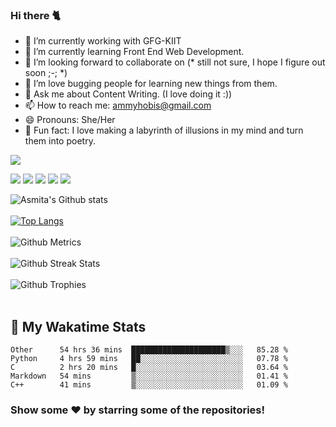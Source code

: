### Hi there 🐈

- 🔭 I’m currently working with GFG-KIIT
- 🌱 I’m currently learning Front End Web Development.
- 👯 I’m looking forward to collaborate on (* still not sure, I hope I figure out soon ;-; *)
- 🤔 I’m love bugging people for learning new things from them.
- 💬 Ask me about Content Writing. (I love doing it :))
- 📫 How to reach me: ammyhobis@gmail.com
- 😄 Pronouns: She/Her
- 🦋 Fun fact: I love making a labyrinth of illusions in my mind and turn them into poetry.


![](https://activity-graph.herokuapp.com/graph?username=crayonpillars&theme=react-dark&hide_border=true&area=true)


<div class="row">
    <img src="https://img.shields.io/badge/HTML-239120?style=for-the-badge&logo=html5&logoColor=white"/>
    <img src="https://img.shields.io/badge/CSS3-1572B6?style=for-the-badge&logo=css3&logoColor=white" />
    <img src="https://img.shields.io/badge/Git-F05032?style=for-the-badge&logo=git&logoColor=white" />
   <img src="https://img.shields.io/badge/C-00599C?style=for-the-badge&logo=c&logoColor=white" />
   <img src="https://img.shields.io/badge/C%2B%2B-00599C?style=for-the-badge&logo=c%2B%2B&logoColor=white" />
</div>


![Asmita's Github stats](https://github-readme-stats.vercel.app/api?username=crayonpillars&show_icons=true&hide_border=true&count_private=true&theme=tokyonight)<br><br>
[![Top Langs](https://github-readme-stats.vercel.app/api/top-langs/?username=crayonpillars&theme=tokyonight)](https://github.com/crayonpillars/github-readme-stats)<br> <br>
![Github Metrics](https://metrics.lecoq.io/crayonpillars)<br><br>
![Github Streak Stats](https://github-readme-streak-stats.herokuapp.com/?user=crayonpillars&theme=tokyonight)
<br><br>![Github Trophies](https://github-profile-trophy.vercel.app/?username=crayonpillars) <br><br>



## 📌 My Wakatime Stats
<!--START_SECTION:waka-->
```text
Other      54 hrs 36 mins  █████████████████████▒░░░   85.28 % 
Python     4 hrs 59 mins   ██░░░░░░░░░░░░░░░░░░░░░░░   07.78 % 
C          2 hrs 20 mins   █░░░░░░░░░░░░░░░░░░░░░░░░   03.64 % 
Markdown   54 mins         ▒░░░░░░░░░░░░░░░░░░░░░░░░   01.41 % 
C++        41 mins         ▒░░░░░░░░░░░░░░░░░░░░░░░░   01.09 % 
```
<!--END_SECTION:waka-->
  
### Show some ❤️ by starring some of the repositories!
